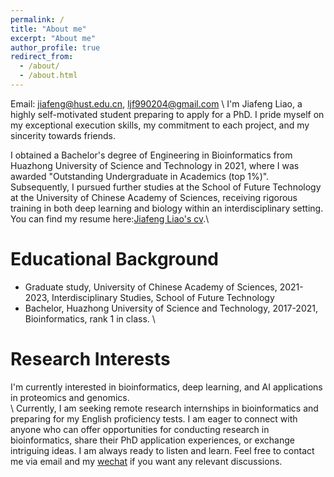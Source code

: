 ```yaml
---
permalink: /
title: "About me"
excerpt: "About me"
author_profile: true
redirect_from: 
  - /about/
  - /about.html
---
```

Email: jiafeng@hust.edu.cn, ljf990204@gmail.com
\\
I'm Jiafeng Liao, a highly self-motivated student preparing to apply for a PhD. I pride myself on my exceptional execution skills, my commitment to each project, and my sincerity towards friends.   

I obtained a Bachelor's degree of Engineering in Bioinformatics from Huazhong University of Science and Technology in 2021, where I was awarded "Outstanding Undergraduate in Academics (top 1%)". Subsequently, I pursued further studies at the School of Future Technology at the University of Chinese Academy of Sciences, receiving rigorous training in both deep learning and biology within an interdisciplinary setting. You can find my resume here:[Jiafeng Liao's cv](../assets/academic_cv.pdf).\\

Educational Background
=====
- Graduate study, University of Chinese Academy of Sciences, 2021-2023, Interdisciplinary Studies, School of Future Technology
- Bachelor, Huazhong University of Science and Technology, 2017-2021, Bioinformatics, rank 1 in class.
\\

Research Interests
======
I'm currently interested in bioinformatics, deep learning, and AI applications in proteomics and genomics.  
\\
Currently, I am seeking remote research internships in bioinformatics and preparing for my English proficiency tests. I am eager to connect with anyone who can offer opportunities for conducting research in bioinformatics, share their PhD application experiences, or exchange intriguing ideas. I am always ready to listen and learn. Feel free to contact me via email and my [wechat](../images/Wechatljf.jpeg) if you want any relevant discussions.



